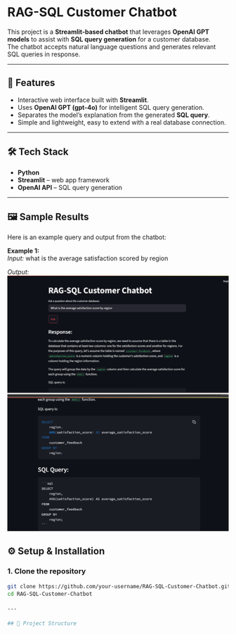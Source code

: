 # RAG-SQL Customer Chatbot

This project is a **Streamlit-based chatbot** that leverages **OpenAI GPT models** to assist with **SQL query generation** for a customer database.  
The chatbot accepts natural language questions and generates relevant SQL queries in response.

---

## 🚀 Features
- Interactive web interface built with **Streamlit**.  
- Uses **OpenAI GPT (gpt-4o)** for intelligent SQL query generation.  
- Separates the model’s explanation from the generated **SQL query**.  
- Simple and lightweight, easy to extend with a real database connection.  

---

## 🛠️ Tech Stack
- **Python**  
- **Streamlit** – web app framework  
- **OpenAI API** – SQL query generation  

---
## 🖼️ Sample Results

Here is an example query and output from the chatbot:

**Example 1:**  
_Input:_ what is the average satisfaction scored by  region

_Output:_  
![Screenshot 1](results/Screenshot_1.png)
![Screenshot 2](results/Screenshot_2.png)
## ⚙️ Setup & Installation

### 1. Clone the repository
```bash
git clone https://github.com/your-username/RAG-SQL-Customer-Chatbot.git
cd RAG-SQL-Customer-Chatbot

---

## 📂 Project Structure
